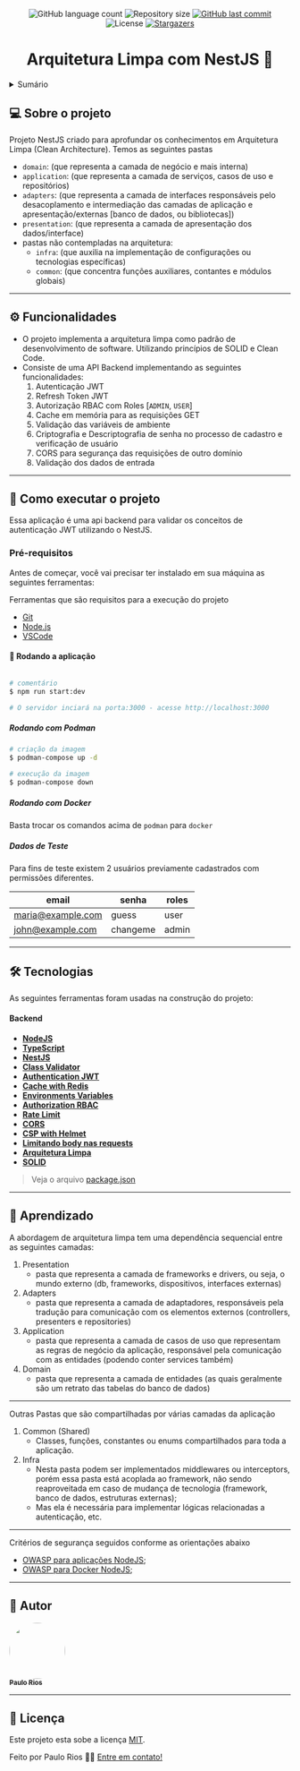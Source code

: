 
<p align="center">
  <img alt="GitHub language count" src="https://img.shields.io/github/languages/count/riosvictor/nestjs-auth-jwt?color=%2304D361">
  <img alt="Repository size" src="https://img.shields.io/github/repo-size/riosvictor/nestjs-auth-jwt"> 
  <a href="https://github.com/riosvictor/nestjs-auth-jwt/commits/with-cache-config-env">
    <img alt="GitHub last commit" src="https://img.shields.io/github/last-commit/riosvictor/nestjs-auth-jwt">
  </a>    
  <img alt="License" src="https://img.shields.io/badge/license-MIT-brightgreen">
  <a href="https://github.com/riosvictor/nestjs-auth-jwt/stargazers">
    <img alt="Stargazers" src="https://img.shields.io/github/stars/riosvictor/nestjs-auth-jwt?style=social">
  </a>
</p>

<h1 align="center">
    Arquitetura Limpa com NestJS 🚀
</h1>

<details>
  <summary>Sumário</summary>
  
  <ul>
    <li>
      <a href="#sobre">Sobre</a>
    </li>
    <li>
      <a href="#features">Funcionalidades</a>
    </li>
    <li>
      <a href="#execute">Como executar</a>
    </li>
    <li>
      <a href="#tech">Tecnologias</a>
    </li>
    <li>
        <a href="#author">Autor</a>
    </li>
    <li>
       <a href="#licenca">Licença</a>
    </li>
  </ul>
</details>


<a name="sobre"></a>

## 💻 Sobre o projeto

Projeto NestJS criado para aprofundar os conhecimentos em Arquitetura Limpa (Clean Architecture).
Temos as seguintes pastas
  - `domain`: (que representa a camada de negócio e mais interna)
  - `application`: (que representa a camada de serviços, casos de uso e repositórios)
  - `adapters`: (que representa a camada de interfaces responsáveis pelo desacoplamento e intermediação das camadas de aplicação e apresentação/externas [banco de dados, ou bibliotecas])
  - `presentation`: (que representa a camada de apresentação dos dados/interface)
  - pastas não contempladas na arquitetura:
    - `infra`: (que auxilia na implementação de configurações ou tecnologias específicas)
    - `common`: (que concentra funções auxiliares, contantes e módulos globais)


---

<a name="features"></a>

## ⚙️ Funcionalidades

- O projeto implementa a arquitetura limpa como padrão de desenvolvimento de software. Utilizando princípios de SOLID e Clean Code.
- Consiste de uma API Backend implementando as seguintes funcionalidades:
   1. Autenticação JWT
   2. Refresh Token JWT
   3. Autorização RBAC com Roles [`ADMIN`, `USER`]
   4. Cache em memória para as requisições GET
   5. Validação das variáveis de ambiente
   6. Criptografia e Descriptografia de senha no processo de cadastro e verificação de usuário
   7. CORS para segurança das requisições de outro domínio
   8. Validação dos dados de entrada

---


<a name="execute"></a>

## 🚀 Como executar o projeto

Essa aplicação é uma api backend para validar os conceitos de autenticação JWT utilizando o NestJS.

### Pré-requisitos

Antes de começar, você vai precisar ter instalado em sua máquina as seguintes ferramentas:

Ferramentas que são requisitos para a execução do projeto
- [Git](https://git-scm.com)
- [Node.js](https://nodejs.org/en/)
- [VSCode](https://code.visualstudio.com/)

#### 🎲 Rodando a aplicação

```bash

# comentário
$ npm run start:dev

# O servidor inciará na porta:3000 - acesse http://localhost:3000

```
##### Rodando com Podman

```bash
# criação da imagem
$ podman-compose up -d

# execução da imagem
$ podman-compose down

```

##### Rodando com Docker
Basta trocar os comandos acima de `podman` para `docker`

##### Dados de Teste
Para fins de teste existem 2 usuários previamente cadastrados com permissões diferentes.

| email | senha | roles |
|-------|-------|-------|
|  maria@example.com  |  guess    |  user  |
|  john@example.com   |  changeme |  admin |

---

<a name="tech"></a>

## 🛠 Tecnologias

As seguintes ferramentas foram usadas na construção do projeto:

#### [](https://github.com/riosvictor/nestjs-auth-jwt)**Backend**

-   **[NodeJS](https://nodejs.org/en/)**
-   **[TypeScript](https://www.typescriptlang.org/)**
-   **[NestJS](https://docs.nestjs.com/)**
-   **[Class Validator](https://github.com/typestack/class-validator)**
-   **[Authentication JWT](https://docs.nestjs.com/security/authentication)**
-   **[Cache with Redis](https://docs.nestjs.com/security/caching)**
-   **[Environments Variables](https://docs.nestjs.com/techniques/configuration#custom-validate-function)**
-   **[Authorization RBAC](https://docs.nestjs.com/security/authorization)**
-   **[Rate Limit](https://docs.nestjs.com/security/rate-limiting)**
-   **[CORS](https://docs.nestjs.com/security/cors)**
-   **[CSP with Helmet](https://docs.nestjs.com/security/helmet)**
-   **[Limitando body nas requests](https://docs.nestjs.com/faq/raw-body)**
-   **[Arquitetura Limpa](http://cleancoder.com/files/cleanArchitectureCourse.md)**
-   **[SOLID](http://cleancoder.com/files/solid.md)**

> Veja o arquivo  [package.json](https://github.com/riosvictor/nestjs-auth-jwt/blob/with-cache-config-env/package.json)

---

## 💪 Aprendizado

A abordagem de arquitetura limpa tem uma dependência sequencial entre as seguintes camadas:

1. Presentation
   - pasta que representa a camada de frameworks e drivers, ou seja, o mundo externo (db, frameworks, dispositivos, interfaces externas)
2. Adapters
   - pasta que representa a camada de adaptadores, responsáveis pela tradução para comunicação com os elementos externos (controllers, presenters e repositories)
3. Application
   - pasta que representa a camada de casos de uso que representam as regras de negócio da aplicação, responsável pela comunicação com as entidades (podendo conter services também)
4. Domain
   - pasta que representa a camada de entidades (as quais geralmente são um retrato das tabelas do banco de dados)
---  

Outras Pastas que são compartilhadas por várias camadas da aplicação
1. Common (Shared)
   - Classes, funções, constantes ou enums compartilhados para toda a aplicação.
2. Infra
   - Nesta pasta podem ser implementados middlewares ou interceptors, porém essa pasta está acoplada ao framework, não sendo reaproveitada em caso de mudança de tecnologia (framework, banco de dados, estruturas externas);
   - Mas ela é necessária para implementar lógicas relacionadas a autenticação, etc.
---

Critérios de segurança seguidos conforme as orientações abaixo
   - [OWASP para aplicações NodeJS](https://cheatsheetseries.owasp.org/cheatsheets/Nodejs_Security_Cheat_Sheet.html);
   - [OWASP para Docker NodeJS](https://cheatsheetseries.owasp.org/cheatsheets/NodeJS_Docker_Cheat_Sheet.html);
   
---

<a name="author"></a>

## 🦸 Autor

<a href="https://github.com/riosvictor">
 <img style="border-radius: 50%;" src="https://avatars.githubusercontent.com/u/9468488?v=4" width="100px;" alt=""/>
 <br />
 <sub><b>Paulo Rios</b></sub>
</a>

---

<a name="licenca"></a>
## 📝 Licença

Este projeto esta sobe a licença [MIT](./LICENSE).

Feito por Paulo Rios 👋🏽 [Entre em contato!](https://www.linkedin.com/in/paulo-victor-rios-0998b020/)